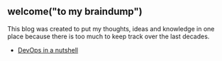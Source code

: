## welcome("to my braindump")

This blog was created to put my thoughts, ideas and knowledge in one place because there is too much to keep track over the last decades.

* [DevOps in a nutshell](/devops-in-a-nutshell)
